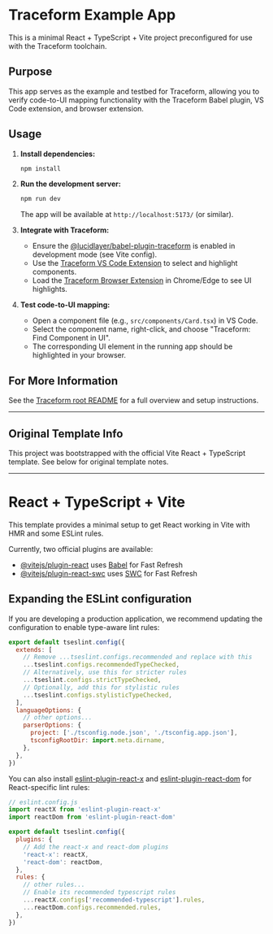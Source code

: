 # Traceform Example App

This is a minimal React + TypeScript + Vite project preconfigured for use with the Traceform toolchain.

## Purpose

This app serves as the example and testbed for Traceform, allowing you to verify code-to-UI mapping functionality with the Traceform Babel plugin, VS Code extension, and browser extension.

## Usage

1. **Install dependencies:**
   ```bash
   npm install
   ```

2. **Run the development server:**
   ```bash
   npm run dev
   ```
   The app will be available at `http://localhost:5173/` (or similar).

3. **Integrate with Traceform:**
   - Ensure the [@lucidlayer/babel-plugin-traceform](../traceform/babel-plugin-traceform/README.md) is enabled in development mode (see Vite config).
   - Use the [Traceform VS Code Extension](../traceform/vscode-extension/README.md) to select and highlight components.
   - Load the [Traceform Browser Extension](../traceform/browser-extension/README.md) in Chrome/Edge to see UI highlights.

4. **Test code-to-UI mapping:**
   - Open a component file (e.g., `src/components/Card.tsx`) in VS Code.
   - Select the component name, right-click, and choose "Traceform: Find Component in UI".
   - The corresponding UI element in the running app should be highlighted in your browser.

## For More Information

See the [Traceform root README](../README.md) for a full overview and setup instructions.

---

## Original Template Info

This project was bootstrapped with the official Vite React + TypeScript template. See below for original template notes.

---

# React + TypeScript + Vite

This template provides a minimal setup to get React working in Vite with HMR and some ESLint rules.

Currently, two official plugins are available:

- [@vitejs/plugin-react](https://github.com/vitejs/vite-plugin-react/blob/main/packages/plugin-react/README.md) uses [Babel](https://babeljs.io/) for Fast Refresh
- [@vitejs/plugin-react-swc](https://github.com/vitejs/vite-plugin-react-swc) uses [SWC](https://swc.rs/) for Fast Refresh

## Expanding the ESLint configuration

If you are developing a production application, we recommend updating the configuration to enable type-aware lint rules:

```js
export default tseslint.config({
  extends: [
    // Remove ...tseslint.configs.recommended and replace with this
    ...tseslint.configs.recommendedTypeChecked,
    // Alternatively, use this for stricter rules
    ...tseslint.configs.strictTypeChecked,
    // Optionally, add this for stylistic rules
    ...tseslint.configs.stylisticTypeChecked,
  ],
  languageOptions: {
    // other options...
    parserOptions: {
      project: ['./tsconfig.node.json', './tsconfig.app.json'],
      tsconfigRootDir: import.meta.dirname,
    },
  },
})
```

You can also install [eslint-plugin-react-x](https://github.com/Rel1cx/eslint-react/tree/main/packages/plugins/eslint-plugin-react-x) and [eslint-plugin-react-dom](https://github.com/Rel1cx/eslint-react/tree/main/packages/plugins/eslint-plugin-react-dom) for React-specific lint rules:

```js
// eslint.config.js
import reactX from 'eslint-plugin-react-x'
import reactDom from 'eslint-plugin-react-dom'

export default tseslint.config({
  plugins: {
    // Add the react-x and react-dom plugins
    'react-x': reactX,
    'react-dom': reactDom,
  },
  rules: {
    // other rules...
    // Enable its recommended typescript rules
    ...reactX.configs['recommended-typescript'].rules,
    ...reactDom.configs.recommended.rules,
  },
})
